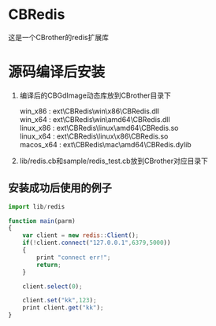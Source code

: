 # CBRedis
这是一个CBrother的redis扩展库

# 源码编译后安装
1. 编译后的CBGdImage动态库放到CBrother目录下

    win_x86 : ext\CBRedis\win\x86\CBRedis.dll    
    win_x64 : ext\CBRedis\win\amd64\CBRedis.dll    
    linux_x86 : ext\CBRedis\linux\amd64\CBRedis.so    
    linux_x64 : ext\CBRedis\linux\x86\CBRedis.so    
    macos_x64 : ext\CBRedis\mac\amd64\CBRedis.dylib
2. lib/redis.cb和sample/redis_test.cb放到CBrother对应目录下
    
    
## 安装成功后使用的例子
```javascript
import lib/redis

function main(parm)
{
    var client = new redis::Client();
    if(!client.connect("127.0.0.1",6379,5000))
    {
        print "connect err!";
        return;
    }

    client.select(0);

    client.set("kk",123);
    print client.get("kk");
}
```
